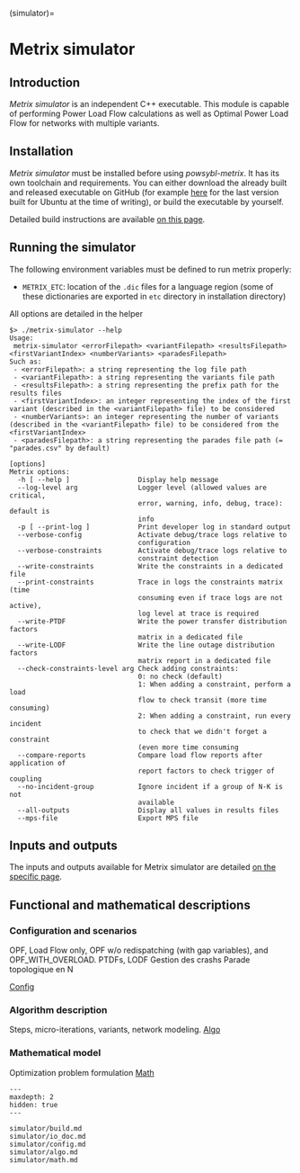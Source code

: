 (simulator)=
# Metrix simulator

## Introduction

*Metrix simulator* is an independent C++ executable. This module is capable of performing Power Load Flow calculations as 
well as Optimal Power Load Flow for networks with multiple variants.

## Installation

*Metrix simulator* must be installed before using *powsybl-metrix*. It has its own toolchain and requirements.
You can either download the already built and released executable on GitHub (for example 
[here](https://github.com/powsybl/powsybl-metrix/releases/download/v2.7.0/metrix-simulator-ubuntu.zip) for the last 
version built for Ubuntu at the time of writing), or build the executable by yourself.

Detailed build instructions are available [on this page](simulator/build.md).

## Running the simulator
The following environment variables must be defined to run metrix properly:
* `METRIX_ETC`: location of the `.dic` files for a language region (some of these dictionaries are exported in `etc` directory in installation directory)

All options are detailed in the helper
```
$> ./metrix-simulator --help
Usage:
 metrix-simulator <errorFilepath> <variantFilepath> <resultsFilepath> <firstVariantIndex> <numberVariants> <paradesFilepath> 
Such as:
 - <errorFilepath>: a string representing the log file path
 - <variantFilepath>: a string representing the variants file path 
 - <resultsFilepath>: a string representing the prefix path for the results files
 - <firstVariantIndex>: an integer representing the index of the first variant (described in the <variantFilepath> file) to be considered
 - <numberVariants>: an integer representing the number of variants (described in the <variantFilepath> file) to be considered from the <firstVariantIndex>
 - <paradesFilepath>: a string representing the parades file path (= "parades.csv" by default)

[options] 
Metrix options:
  -h [ --help ]                 Display help message
  --log-level arg               Logger level (allowed values are critical, 
                                error, warning, info, debug, trace): default is
                                info
  -p [ --print-log ]            Print developer log in standard output
  --verbose-config              Activate debug/trace logs relative to 
                                configuration
  --verbose-constraints         Activate debug/trace logs relative to 
                                constraint detection
  --write-constraints           Write the constraints in a dedicated file
  --print-constraints           Trace in logs the constraints matrix (time 
                                consuming even if trace logs are not active), 
                                log level at trace is required
  --write-PTDF                  Write the power transfer distribution factors 
                                matrix in a dedicated file
  --write-LODF                  Write the line outage distribution factors 
                                matrix report in a dedicated file
  --check-constraints-level arg Check adding constraints:
                                0: no check (default)
                                1: When adding a constraint, perform a load 
                                flow to check transit (more time consuming)
                                2: When adding a constraint, run every incident
                                to check that we didn't forget a constraint 
                                (even more time consuming
  --compare-reports             Compare load flow reports after application of 
                                report factors to check trigger of coupling
  --no-incident-group           Ignore incident if a group of N-K is not 
                                available
  --all-outputs                 Display all values in results files
  --mps-file                    Export MPS file
```

## Inputs and outputs

The inputs and outputs available for Metrix simulator are detailed [on the specific page](simulator/io_doc.md).

## Functional and mathematical descriptions

### Configuration and scenarios

OPF, Load Flow only, OPF w/o redispatching (with gap variables), and OPF_WITH_OVERLOAD.
PTDFs, LODF
Gestion des crashs
Parade topologique en N

[Config](simulator/config.md)

### Algorithm description

Steps, micro-iterations, variants, network modeling.
[Algo](simulator/algo.md)

### Mathematical model

Optimization problem formulation
[Math](simulator/math.md)


```{toctree}
---
maxdepth: 2
hidden: true
---

simulator/build.md
simulator/io_doc.md
simulator/config.md
simulator/algo.md
simulator/math.md
```